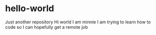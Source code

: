 # hello-world
Just another repository
Hi world I am minnie 
I am trying to learn how to code so I can hopefully get a remote job 
